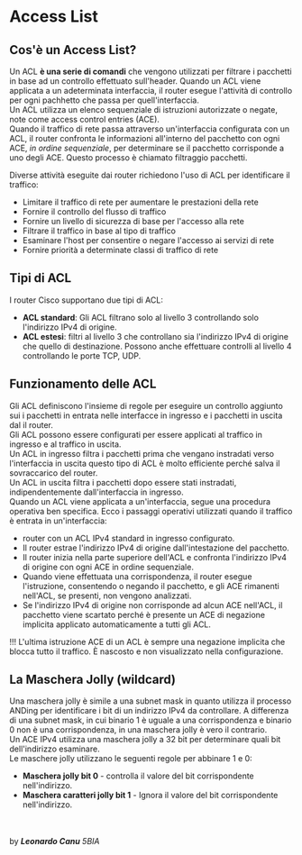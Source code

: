 # Access List

## Cos'è un Access List?
Un ACL **è una serie di comandi** che vengono utilizzati per filtrare i pacchetti in base ad un controllo effettuato sull'header. Quando un ACL viene applicata a un adeterminata interfaccia, il router esegue l'attività di controllo per ogni pachhetto che passa per quell'interfaccia.<br>
Un ACL utilizza un elenco sequenziale di istruzioni autorizzate o negate, note come access control entries (ACE).<br>
Quando il traffico di rete passa attraverso un'interfaccia configurata con un ACL, il router confronta le informazioni all'interno del pacchetto con ogni ACE, *in ordine sequenziale*, per determinare se il pacchetto corrisponde a uno degli ACE. Questo processo è chiamato filtraggio pacchetti. <br>

Diverse attività eseguite dai router richiedono l'uso di ACL per identificare il traffico: 
- Limitare il traffico di rete per aumentare le prestazioni della rete
- Fornire il controllo del flusso di traffico
- Fornire un livello di sicurezza di base per l'accesso alla rete
- Filtrare il traffico in base al tipo di traffico
- Esaminare l'host per consentire o negare l'accesso ai servizi di rete
- Fornire priorità a determinate classi di traffico di rete

## Tipi di ACL
I router Cisco supportano due tipi di ACL:
- **ACL standard**: Gli ACL filtrano solo al livello 3 controllando solo l'indirizzo IPv4 di origine.
- **ACL estesi**: filtri al livello 3 che controllano sia l'indirizzo IPv4 di origine che quello di destinazione. Possono anche effettuare controlli al livello 4 controllando le
porte TCP, UDP.

## Funzionamento delle ACL
Gli ACL definiscono l'insieme di regole per eseguire un controllo aggiunto sui i pacchetti in entrata nelle interfacce in ingresso e i pacchetti in uscita dal il router.<br> 
Gli ACL possono essere configurati per essere applicati al traffico in ingresso e al traffico in uscita.<br>
Un ACL in ingresso filtra i pacchetti prima che vengano instradati verso l'interfaccia in uscita questo tipo di ACL è molto efficiente perché salva il sovraccarico del router.<br>
Un ACL in uscita filtra i pacchetti dopo essere stati instradati, indipendentemente dall'interfaccia in ingresso.<br>
Quando un ACL viene applicata a un'interfaccia, segue una procedura operativa ben specifica. Ecco i passaggi operativi utilizzati quando il traffico è entrata in un'interfaccia:
- router con un ACL IPv4 standard in ingresso configurato.
- Il router estrae l'indirizzo IPv4 di origine dall'intestazione del pacchetto.
- Il router inizia nella parte superiore dell'ACL e confronta l'indirizzo IPv4 di origine con ogni ACE in ordine sequenziale.
- Quando viene effettuata una corrispondenza, il router esegue l'istruzione, consentendo o negando il pacchetto, e gli ACE rimanenti nell'ACL, se presenti, non vengono analizzati.
- Se l'indirizzo IPv4 di origine non corrisponde ad alcun ACE nell'ACL, il pacchetto viene scartato perché è presente un ACE di negazione implicita applicato automaticamente a tutti gli ACL.

!!! L'ultima istruzione ACE di un ACL è sempre una negazione implicita che blocca tutto il
traffico. È nascosto e non visualizzato nella configurazione.

## La Maschera Jolly (wildcard)

Una maschera jolly è simile a una subnet mask in quanto utilizza il processo ANDing per identificare i bit di un indirizzo IPv4 da controllare. A differenza di una subnet mask, in cui binario 1 è uguale a una corrispondenza e binario 0 non è una corrispondenza, in una maschera jolly è vero il contrario.<br>
Un ACE IPv4 utilizza una maschera jolly a 32 bit per determinare quali bit dell'indirizzo esaminare.<br>
Le maschere jolly utilizzano le seguenti regole per abbinare 1 e 0:
- **Maschera jolly bit 0** - controlla il valore del bit corrispondente nell'indirizzo.
- **Maschera caratteri jolly bit 1** - Ignora il valore del bit corrispondente nell'indirizzo.

<br><br>
by ***Leonardo Canu*** *5BIA*